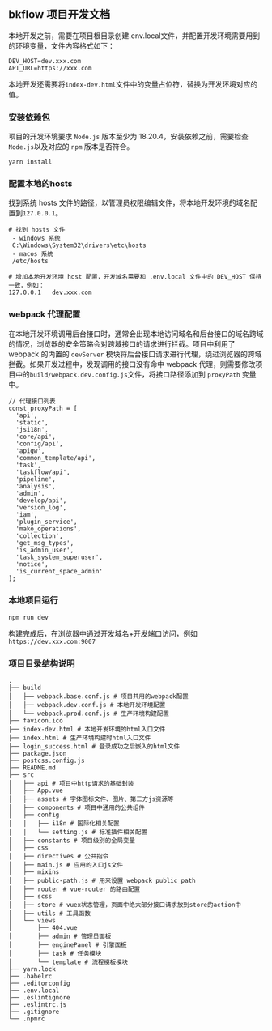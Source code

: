 ## bkflow 项目开发文档

本地开发之前，需要在项目根目录创建.env.local文件，并配置开发环境需要用到的环境变量，文件内容格式如下：
```
DEV_HOST=dev.xxx.com
API_URL=https://xxx.com
```

本地开发还需要将`index-dev.html`文件中的变量占位符，替换为开发环境对应的值。

### 安装依赖包
项目的开发环境要求 `Node.js` 版本至少为 18.20.4，安装依赖之前，需要检查 `Node.js`以及对应的 `npm` 版本是否符合。
``` shell
yarn install
```

### 配置本地的hosts
找到系统 hosts 文件的路径，以管理员权限编辑文件，将本地开发环境的域名配置到`127.0.0.1`。
```shell
# 找到 hosts 文件
 - windows 系统
 C:\Windows\System32\drivers\etc\hosts
 - macos 系统
 /etc/hosts

# 增加本地开发环境 host 配置，开发域名需要和 .env.local 文件中的 DEV_HOST 保持一致，例如：
127.0.0.1   dev.xxx.com
```

### webpack 代理配置
在本地开发环境调用后台接口时，通常会出现本地访问域名和后台接口的域名跨域的情况，浏览器的安全策略会对跨域接口的请求进行拦截。项目中利用了 webpack 的内置的 `devServer` 模块将后台接口请求进行代理，绕过浏览器的跨域拦截。如果开发过程中，发现调用的接口没有命中 webpack 代理，则需要修改项目中的`build/webpack.dev.config.js`文件，将接口路径添加到 `proxyPath` 变量中。
```
// 代理接口列表
const proxyPath = [
  'api',
  'static',
  'jsi18n',
  'core/api',
  'config/api',
  'apigw',
  'common_template/api',
  'task',
  'taskflow/api',
  'pipeline',
  'analysis',
  'admin',
  'develop/api',
  'version_log',
  'iam',
  'plugin_service',
  'mako_operations',
  'collection',
  'get_msg_types',
  'is_admin_user',
  'task_system_superuser',
  'notice',
  'is_current_space_admin'
];
```

### 本地项目运行
```shell
npm run dev
```
构建完成后，在浏览器中通过开发域名+开发端口访问，例如`https://dev.xxx.com:9007`

### 项目目录结构说明

```
.
├── build
│   ├── webpack.base.conf.js # 项目共用的webpack配置
│   ├── webpack.dev.conf.js # 本地开发环境配置
│   └── webpack.prod.conf.js # 生产环境构建配置
├── favicon.ico
├── index-dev.html # 本地开发环境的html入口文件
├── index.html # 生产环境构建时html入口文件
├── login_success.html # 登录成功之后嵌入的html文件
├── package.json
├── postcss.config.js
├── README.md
├── src
│   ├── api # 项目中http请求的基础封装
│   ├── App.vue
│   ├── assets # 字体图标文件、图片、第三方js资源等
│   ├── components # 项目中通用的公共组件
│   ├── config
│   │   ├── i18n # 国际化相关配置
│   │   └── setting.js # 标准插件相关配置
│   ├── constants # 项目级别的全局变量
│   ├── css
│   ├── directives # 公共指令
│   ├── main.js # 应用的入口js文件
│   ├── mixins
│   ├── public-path.js # 用来设置 webpack public_path
│   ├── router # vue-router 的路由配置
│   ├── scss
│   ├── store # vuex状态管理，页面中绝大部分接口请求放到store的action中
│   ├── utils # 工具函数
│   └── views
│       ├── 404.vue
│       ├── admin # 管理员面板
│       ├── enginePanel # 引擎面板
│       ├── task # 任务模块
│       └── template # 流程模板模块
├── yarn.lock
├── .babelrc
├── .editorconfig
├── .env.local
├── .eslintignore
├── .eslintrc.js
├── .gitignore
└── .npmrc
```



